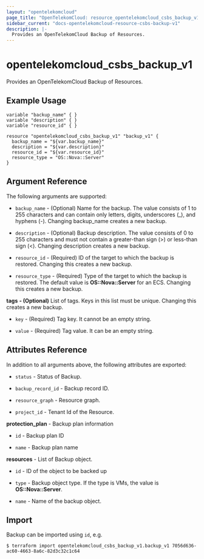 ```yaml
---
layout: "opentelekomcloud"
page_title: "OpenTelekomCloud: resource_opentelekomcloud_csbs_backup_v1"
sidebar_current: "docs-opentelekomcloud-resource-csbs-backup-v1"
description: |-
  Provides an OpenTelekomCloud Backup of Resources.
---
```


# opentelekomcloud_csbs_backup_v1

Provides an OpenTelekomCloud Backup of Resources.

## Example Usage

 ```hcl
 variable "backup_name" { }
 variable "description" { }
 variable "resource_id" { }
 
 resource "opentelekomcloud_csbs_backup_v1" "backup_v1" {
   backup_name = "${var.backup_name}"
   description = "${var.description}"
   resource_id = "${var.resource_id}"
   resource_type = "OS::Nova::Server"
 }

 ```
## Argument Reference
The following arguments are supported:

* `backup_name` - (Optional) Name for the backup. The value consists of 1 to 255 characters and can contain only letters, digits, underscores (_), and hyphens (-). Changing backup_name creates a new backup.

* `description` - (Optional) Backup description. The value consists of 0 to 255 characters and must not contain a greater-than sign (>) or less-than sign (<). Changing description creates a new backup.

* `resource_id` - (Required) ID of the target to which the backup is restored. Changing this creates a new backup.

* `resource_type` - (Required) Type of the target to which the backup is restored. The default value is **OS::Nova::Server** for an ECS. Changing this creates a new backup.

**tags** **- (Optional)** List of tags. Keys in this list must be unique. Changing this creates a new backup.

* `key` - (Required) Tag key. It cannot be an empty string.
    
* `value` - (Required) Tag value. It can be an empty string.
## Attributes Reference
In addition to all arguments above, the following attributes are exported:

* `status` - Status of Backup.

* `backup_record_id` - Backup record ID.

* `resource_graph` - Resource graph.

* `project_id` - Tenant Id of the Resource.

**protection_plan** - Backup plan information

* `id` -  Backup plan ID
    
* `name` -  Backup plan name
    
**resources** - List of Backup object.

* `id` - ID of the object to be backed up

* `type` - Backup object type. If the type is VMs, the value is **OS::Nova::Server**.

* `name` - Name of the backup object.


## Import

Backup can be imported using  `id`, e.g.

```
$ terraform import opentelekomcloud_csbs_backup_v1.backup_v1 7056d636-ac60-4663-8a6c-82d3c32c1c64
```



